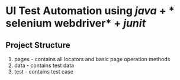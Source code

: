 # UI Test Automation using *java* + * selenium webdriver* + *junit*

## Project Structure
1. pages - contains all locators and basic page operation methods
2. data - contains test data
3. test - contains test case

